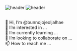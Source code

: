 ![header](https://capsule-render.vercel.app/api?color=auto&type=transparent&height=250&text=Ctrl+c,%20Ctrl\+v%20Artist&fontSize=60&fontColor=FF5E00&fontAlignY=50&fontAlign=50&animation=twinkling)
![header](https://capsule-render.vercel.app/api?type=rect&color=FFF&height=1)

                    



 <br>
👋 Hi, I’m @bunnojojeoljalhae <br>
👀 I’m interested in ... <br>
🌱 I’m currently learning ... <br>
💞️ I’m looking to collaborate on ... <br>
📫 How to reach me ... <br>


<!---
bunnojojeoljalhae/bunnojojeoljalhae is a ✨ special ✨ repository because its `README.md` (this file) appears on your GitHub profile.
You can click the Preview link to take a look at your changes.
--->
